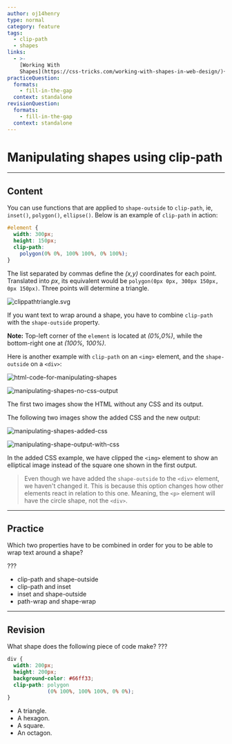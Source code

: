 ```yaml
---
author: oj14henry
type: normal
category: feature
tags:
  - clip-path
  - shapes
links:
  - >-
    [Working With
    Shapes](https://css-tricks.com/working-with-shapes-in-web-design/){Article}
practiceQuestion:
  formats:
    - fill-in-the-gap
  context: standalone
revisionQuestion:
  formats:
    - fill-in-the-gap
  context: standalone
---
```


# Manipulating shapes using clip-path


---

## Content

You can use functions that are applied to `shape-outside` to `clip-path`, ie, `inset()`, `polygon()`, `ellipse()`.
Below is an example of `clip-path` in action:

```css
#element {
  width: 300px;
  height: 150px;
  clip-path:
    polygon(0% 0%, 100% 100%, 0% 100%);
}
```

The list separated by commas define the *(x,y)* coordinates for each point. Translated into *px*, its equivalent would be `polygon(0px 0px, 300px 150px, 0px 150px)`. Three points will determine a triangle.

![clippathtriangle.svg](https://img.enkipro.com/9b9a4914d020ad42c618f59d8fe30abf.png)

If you want text to wrap around a shape, you have to combine `clip-path` with the `shape-outside` property.

**Note:** Top-left corner of the `element` is located at *(0%,0%)*, while the bottom-right one at *(100%, 100%)*.

Here is another example with `clip-path` on an `<img>` element, and the `shape-outside` on a `<div>`:

![html-code-for-manipulating-shapes](https://img.enkipro.com/80365513e58497f9481394e0aa10c42b.png)

![manipulating-shapes-no-css-output](https://img.enkipro.com/784245ce7383a96cc457774dbade5fe2.png)

The first two images show the HTML without any CSS and its output.

The following two images show the added CSS and the new output:

![manipulating-shapes-added-css](https://img.enkipro.com/6f4d868b62eb19eeca6ca08d5d86abef.png)

![manipulating-shape-output-with-css](https://img.enkipro.com/afad6369ac1874d040886e7c24532dde.png)

In the added CSS example, we have clipped the `<img>` element to show an elliptical image instead of the square one shown in the first output.

> Even though we have added the `shape-outside` to the `<div>` element, we haven't changed it. This is because this option changes how other elements react in relation to this one. Meaning, the `<p>` element will have the circle shape, not the `<div>`.

---

## Practice

Which two properties have to be combined in order for you to be able to wrap text around a shape?

???

- clip-path and shape-outside
- clip-path and inset
- inset and shape-outside
- path-wrap and shape-wrap


---

## Revision

What shape does the following piece of code make? ???

```css
div {
  width: 200px;
  height: 200px;
  background-color: #66ff33;
  clip-path: polygon
             (0% 100%, 100% 100%, 0% 0%);
}
```

- A triangle.
- A hexagon.
- A square.
- An octagon.
